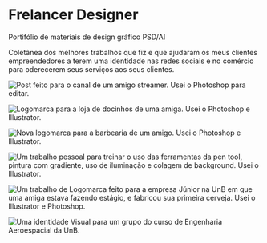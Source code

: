 # Frelancer Designer
Portifólio de materiais de design gráfico PSD/AI

Coletânea dos melhores trabalhos que fiz e que ajudaram os meus clientes empreendedores a terem uma identidade nas redes sociais e no comércio para oderecerem seus serviços aos seus clientes.

![Post feito para o canal de um amigo streamer. Usei o Photoshop para editar.](https://url/to/img.png](https://mir-s3-cdn-cf.behance.net/project_modules/max_1200/dbb81279255317.5cbdfdd8565d3.png)https://mir-s3-cdn-cf.behance.net/project_modules/max_1200/dbb81279255317.5cbdfdd8565d3.png)

![Logomarca para a loja de docinhos de uma amiga. Usei o Photoshop e Illustrator.](https://mir-s3-cdn-cf.behance.net/project_modules/fs/6f5bf671023407.5bf8385fe1168.png)

![Nova logomarca para a barbearia de um amigo. Usei o Photoshop e Illustrator.](https://mir-s3-cdn-cf.behance.net/project_modules/fs/6d5ee471023407.5bf8385fe2e80.png)

![Um trabalho pessoal para treinar o uso das ferramentas da pen tool, pintura com gradiente, uso de iluminação e colagem de background. Usei o Illustrator.](https://mir-s3-cdn-cf.behance.net/project_modules/fs/d71d6971023407.5bf8385fe7a11.png)

![Um trabalho de Logomarca feito para a empresa Júnior na UnB em que uma amiga estava fazendo estágio, e fabricou sua primeira cerveja. Usei o Illustrator e Photoshop.](https://mir-s3-cdn-cf.behance.net/project_modules/fs/6078a371023407.5bf8385fe89b4.png)

![Uma identidade Visual para um grupo do curso de Engenharia Aeroespacial da UnB.](https://mir-s3-cdn-cf.behance.net/project_modules/fs/c1c26471023407.5bf8385fe1ddb.png, (https://mir-s3-cdn-cf.behance.net/project_modules/fs/fc4d3771023407.5bf8385fe5ae0.png))

